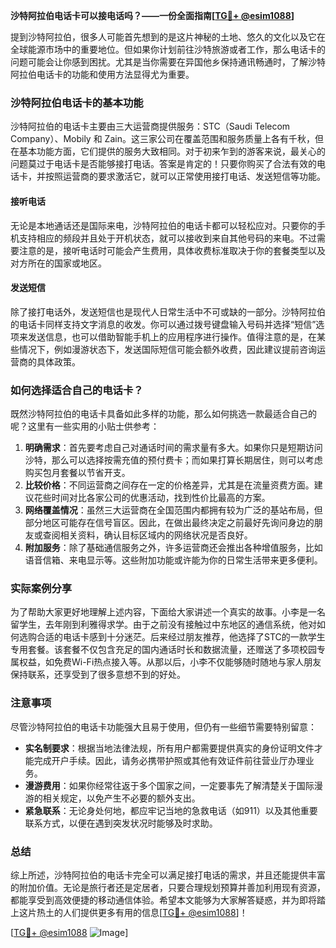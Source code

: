 **沙特阿拉伯电话卡可以接电话吗？——一份全面指南[[TG💪+ @esim1088](https://t.me/s/esim1088)]**

提到沙特阿拉伯，很多人可能首先想到的是这片神秘的土地、悠久的文化以及它在全球能源市场中的重要地位。但如果你计划前往沙特旅游或者工作，那么电话卡的问题可能会让你感到困扰。尤其是当你需要在异国他乡保持通讯畅通时，了解沙特阿拉伯电话卡的功能和使用方法显得尤为重要。

### 沙特阿拉伯电话卡的基本功能

沙特阿拉伯的电话卡主要由三大运营商提供服务：STC（Saudi Telecom Company）、Mobily 和 Zain。这三家公司在覆盖范围和服务质量上各有千秋，但在基本功能方面，它们提供的服务大致相同。对于初来乍到的游客来说，最关心的问题莫过于电话卡是否能够接打电话。答案是肯定的！只要你购买了合法有效的电话卡，并按照运营商的要求激活它，就可以正常使用接打电话、发送短信等功能。

#### 接听电话
无论是本地通话还是国际来电，沙特阿拉伯的电话卡都可以轻松应对。只要你的手机支持相应的频段并且处于开机状态，就可以接收到来自其他号码的来电。不过需要注意的是，接听电话时可能会产生费用，具体收费标准取决于你的套餐类型以及对方所在的国家或地区。

#### 发送短信
除了接打电话外，发送短信也是现代人日常生活中不可或缺的一部分。沙特阿拉伯的电话卡同样支持文字消息的收发。你可以通过拨号键盘输入号码并选择“短信”选项来发送信息，也可以借助智能手机上的应用程序进行操作。值得注意的是，在某些情况下，例如漫游状态下，发送国际短信可能会额外收费，因此建议提前咨询运营商的具体政策。

### 如何选择适合自己的电话卡？

既然沙特阿拉伯的电话卡具备如此多样的功能，那么如何挑选一款最适合自己的呢？这里有一些实用的小贴士供参考：

1. **明确需求**：首先要考虑自己对通话时间的需求量有多大。如果你只是短期访问沙特，那么可以选择按需充值的预付费卡；而如果打算长期居住，则可以考虑购买包月套餐以节省开支。
2. **比较价格**：不同运营商之间存在一定的价格差异，尤其是在流量资费方面。建议花些时间对比各家公司的优惠活动，找到性价比最高的方案。
3. **网络覆盖情况**：虽然三大运营商在全国范围内都拥有较为广泛的基站布局，但部分地区可能存在信号盲区。因此，在做出最终决定之前最好先询问身边的朋友或查阅相关资料，确认目标区域内的网络状况是否良好。
4. **附加服务**：除了基础通信服务之外，许多运营商还会推出各种增值服务，比如语音信箱、来电显示等。这些附加功能或许能为你的日常生活带来更多便利。

### 实际案例分享

为了帮助大家更好地理解上述内容，下面给大家讲述一个真实的故事。小李是一名留学生，去年刚到利雅得求学。由于之前没有接触过中东地区的通信系统，他对如何选购合适的电话卡感到十分迷茫。后来经过朋友推荐，他选择了STC的一款学生专用套餐。该套餐不仅包含充足的国内通话时长和数据流量，还赠送了多项校园专属权益，如免费Wi-Fi热点接入等。从那以后，小李不仅能够随时随地与家人朋友保持联系，还享受到了很多意想不到的好处。

### 注意事项

尽管沙特阿拉伯的电话卡功能强大且易于使用，但仍有一些细节需要特别留意：

- **实名制要求**：根据当地法律法规，所有用户都需要提供真实的身份证明文件才能完成开户手续。因此，请务必携带护照或其他有效证件前往营业厅办理业务。
- **漫游费用**：如果你经常往返于多个国家之间，一定要事先了解清楚关于国际漫游的相关规定，以免产生不必要的额外支出。
- **紧急联系**：无论身处何地，都应牢记当地的急救电话（如911）以及其他重要联系方式，以便在遇到突发状况时能够及时求助。

### 总结

综上所述，沙特阿拉伯的电话卡完全可以满足接打电话的需求，并且还能提供丰富的附加价值。无论是旅行者还是定居者，只要合理规划预算并善加利用现有资源，都能享受到高效便捷的移动通信体验。希望本文能够为大家解答疑惑，并为即将踏上这片热土的人们提供更多有用的信息[[TG💪+ @esim1088](https://t.me/s/esim1088)]！

[[TG💪+ @esim1088](https://t.me/s/esim1088) ![Image](https://i.postimg.cc/4NQfJmqS/Snipaste-2025-05-13-00-14-12.png)]